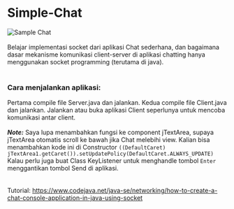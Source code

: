 # Simple-Chat
![Sample Chat](https://c1.staticflickr.com/2/1947/45229478822_3dc49bd214_b.jpg)<br>
<br>
Belajar implementasi socket dari aplikasi Chat sederhana, dan bagaimana dasar mekanisme komunikasi client-server di aplikasi chatting hanya menggunakan socket programming (terutama di java).<br>
<br>
### Cara menjalankan aplikasi:<br>
Pertama compile file Server.java dan jalankan. Kedua compile file Client.java dan jalankan. Jalankan atau buka aplikasi Client seperlunya untuk mencoba komunikasi antar client.<br>
<br>
***Note:*** Saya lupa menambahkan fungsi ke component jTextArea, supaya jTextArea otomatis scroll ke bawah jika Chat melebihi view. Kalian bisa menambahkan kode ini di Constructor `((DefaultCaret) jTextArea1.getCaret()).setUpdatePolicy(DefaultCaret.ALWAYS_UPDATE)`<br>
Kalau perlu juga buat Class KeyListener untuk menghandle tombol `Enter` menggantikan tombol Send di aplikasi.<br>
<br>
<br>
Tutorial: https://www.codejava.net/java-se/networking/how-to-create-a-chat-console-application-in-java-using-socket
